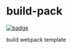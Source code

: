 # build-pack

[![badge](https://img.shields.io/travis/DWmister/build-pack)](https://www.travis-ci.org/DWmister/build-pack)

build webpack template
